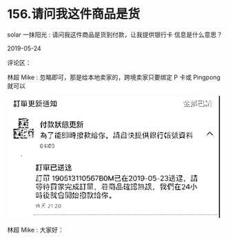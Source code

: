 # 156.请问我这件商品是货

solar 一抹阳光 : 请问我这件商品是货到付款，让我提供银行卡 信息是什么意思？

2019-05-24

评论区：

林超 Mike : 忽略即可，那是给本地卖家的，跨境卖家只要绑定 P 卡或 Pingpong 就可以

![image](img/Image_014.png)

林超 Mike : 大家好：